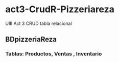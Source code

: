 # act3-CrudR-Pizzeriareza
UIII Act 3 CRUD tabla relacional
## BDpizzeriaReza
### Tablas: Productos, Ventas , Inventario
